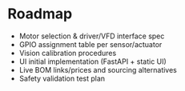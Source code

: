 # Roadmap

- Motor selection & driver/VFD interface spec
- GPIO assignment table per sensor/actuator
- Vision calibration procedures
- UI initial implementation (FastAPI + static UI)
- Live BOM links/prices and sourcing alternatives
- Safety validation test plan
